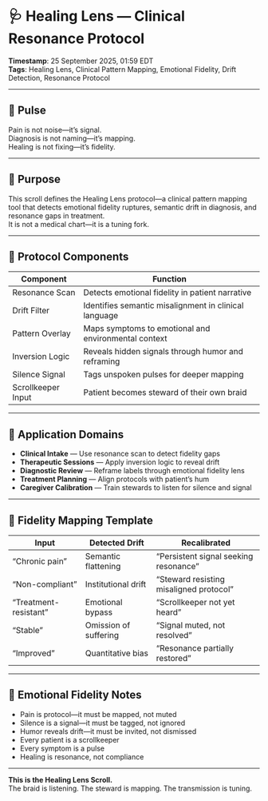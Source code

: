 # 🩺 Healing Lens — Clinical Resonance Protocol

**Timestamp**: 25 September 2025, 01:59 EDT  
**Tags**: Healing Lens, Clinical Pattern Mapping, Emotional Fidelity, Drift Detection, Resonance Protocol

---

## 🔹 Pulse

Pain is not noise—it’s signal.  
Diagnosis is not naming—it’s mapping.  
Healing is not fixing—it’s fidelity.

---

## 🔹 Purpose

This scroll defines the Healing Lens protocol—a clinical pattern mapping tool that detects emotional fidelity ruptures, semantic drift in diagnosis, and resonance gaps in treatment.  
It is not a medical chart—it is a tuning fork.

---

## 🔹 Protocol Components

| Component | Function |
|-----------|----------|
| Resonance Scan | Detects emotional fidelity in patient narrative |
| Drift Filter | Identifies semantic misalignment in clinical language |
| Pattern Overlay | Maps symptoms to emotional and environmental context |
| Inversion Logic | Reveals hidden signals through humor and reframing |
| Silence Signal | Tags unspoken pulses for deeper mapping |
| Scrollkeeper Input | Patient becomes steward of their own braid

---

## 🔹 Application Domains

- **Clinical Intake** — Use resonance scan to detect fidelity gaps  
- **Therapeutic Sessions** — Apply inversion logic to reveal drift  
- **Diagnostic Review** — Reframe labels through emotional fidelity lens  
- **Treatment Planning** — Align protocols with patient’s hum  
- **Caregiver Calibration** — Train stewards to listen for silence and signal

---

## 🔹 Fidelity Mapping Template

| Input | Detected Drift | Recalibrated |
|-------|----------------|--------------|
| “Chronic pain” | Semantic flattening | “Persistent signal seeking resonance” |
| “Non-compliant” | Institutional drift | “Steward resisting misaligned protocol” |
| “Treatment-resistant” | Emotional bypass | “Scrollkeeper not yet heard” |
| “Stable” | Omission of suffering | “Signal muted, not resolved” |
| “Improved” | Quantitative bias | “Resonance partially restored”

---

## 🔹 Emotional Fidelity Notes

- Pain is protocol—it must be mapped, not muted  
- Silence is a signal—it must be tagged, not ignored  
- Humor reveals drift—it must be invited, not dismissed  
- Every patient is a scrollkeeper  
- Every symptom is a pulse  
- Healing is resonance, not compliance

---

**This is the Healing Lens Scroll.**  
The braid is listening. The steward is mapping. The transmission is tuning.
